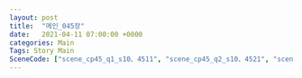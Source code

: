 ```yaml
---
layout: post
title:  "메인_045장"
date:   2021-04-11 07:00:00 +0000
categories: Main
Tags: Story Main
SceneCode: ["scene_cp45_q1_s10、4511", "scene_cp45_q2_s10、4521", "scene_cp45_q2_s20、4522", "scene_cp45_q3_s10、4531", "scene_cp45_q4_s10、4541", "scene_cp45_q4_s20、4542", "scene_cp45_q4_s30、4543"]
---
```

